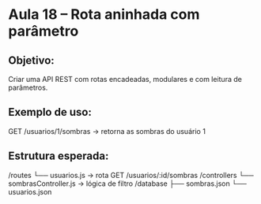 # Aula 18 – Rota aninhada com parâmetro

## Objetivo:

Criar uma API REST com rotas encadeadas, modulares e com leitura de parâmetros.

## Exemplo de uso:

GET /usuarios/1/sombras → retorna as sombras do usuário 1

## Estrutura esperada:

/routes
└── usuarios.js → rota GET /usuarios/:id/sombras
/controllers
└── sombrasController.js → lógica de filtro
/database
├── sombras.json
└── usuarios.json
